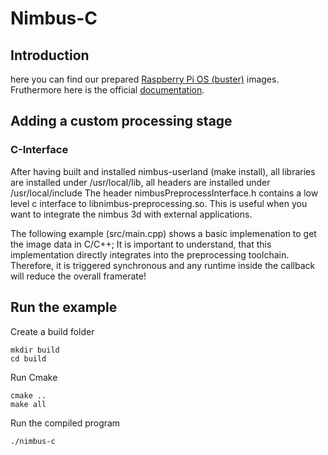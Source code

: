 # Nimbus-C

## Introduction
here you can find our prepared [Raspberry Pi OS (buster)](https://cloud.pieye.org/index.php/s/nimbus3D) images.
Fruthermore here is the official [documentation](https://nimbus-docs.readthedocs.io/en/latest/index.html).

## Adding a custom processing stage
### C-Interface
After having built and installed nimbus-userland (make install), all libraries are installed under /usr/local/lib, all headers are installed under /usr/local/include The header nimbusPreprocessInterface.h contains a low level c interface to libnimbus-preprocessing.so. This is useful when you want to integrate the nimbus 3d with external applications.

The following example (src/main.cpp) shows a basic implemenation to get the image data in C/C++;
It is important to understand, that this implementation directly integrates into the preprocessing toolchain. Therefore, it is triggered synchronous and any runtime inside the callback will reduce the overall framerate!

## Run the example

Create a build folder

``` 
mkdir build
cd build
``` 
Run Cmake
``` 
cmake ..
make all
``` 
Run the compiled program
``` 
./nimbus-c
``` 
